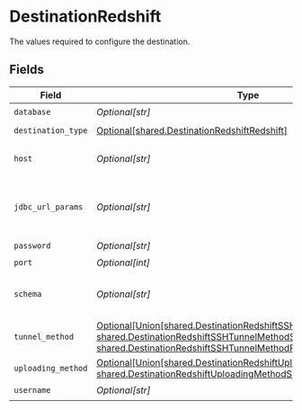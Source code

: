 # DestinationRedshift

The values required to configure the destination.


## Fields

| Field                                                                                                                                                                                                                                                               | Type                                                                                                                                                                                                                                                                | Required                                                                                                                                                                                                                                                            | Description                                                                                                                                                                                                                                                         | Example                                                                                                                                                                                                                                                             |
| ------------------------------------------------------------------------------------------------------------------------------------------------------------------------------------------------------------------------------------------------------------------- | ------------------------------------------------------------------------------------------------------------------------------------------------------------------------------------------------------------------------------------------------------------------- | ------------------------------------------------------------------------------------------------------------------------------------------------------------------------------------------------------------------------------------------------------------------- | ------------------------------------------------------------------------------------------------------------------------------------------------------------------------------------------------------------------------------------------------------------------- | ------------------------------------------------------------------------------------------------------------------------------------------------------------------------------------------------------------------------------------------------------------------- |
| `database`                                                                                                                                                                                                                                                          | *Optional[str]*                                                                                                                                                                                                                                                     | :heavy_check_mark:                                                                                                                                                                                                                                                  | Name of the database.                                                                                                                                                                                                                                               |                                                                                                                                                                                                                                                                     |
| `destination_type`                                                                                                                                                                                                                                                  | [Optional[shared.DestinationRedshiftRedshift]](undefined/models/shared/destinationredshiftredshift.md)                                                                                                                                                              | :heavy_check_mark:                                                                                                                                                                                                                                                  | N/A                                                                                                                                                                                                                                                                 |                                                                                                                                                                                                                                                                     |
| `host`                                                                                                                                                                                                                                                              | *Optional[str]*                                                                                                                                                                                                                                                     | :heavy_check_mark:                                                                                                                                                                                                                                                  | Host Endpoint of the Redshift Cluster (must include the cluster-id, region and end with .redshift.amazonaws.com)                                                                                                                                                    |                                                                                                                                                                                                                                                                     |
| `jdbc_url_params`                                                                                                                                                                                                                                                   | *Optional[str]*                                                                                                                                                                                                                                                     | :heavy_minus_sign:                                                                                                                                                                                                                                                  | Additional properties to pass to the JDBC URL string when connecting to the database formatted as 'key=value' pairs separated by the symbol '&'. (example: key1=value1&key2=value2&key3=value3).                                                                    |                                                                                                                                                                                                                                                                     |
| `password`                                                                                                                                                                                                                                                          | *Optional[str]*                                                                                                                                                                                                                                                     | :heavy_check_mark:                                                                                                                                                                                                                                                  | Password associated with the username.                                                                                                                                                                                                                              |                                                                                                                                                                                                                                                                     |
| `port`                                                                                                                                                                                                                                                              | *Optional[int]*                                                                                                                                                                                                                                                     | :heavy_minus_sign:                                                                                                                                                                                                                                                  | Port of the database.                                                                                                                                                                                                                                               | 5439                                                                                                                                                                                                                                                                |
| `schema`                                                                                                                                                                                                                                                            | *Optional[str]*                                                                                                                                                                                                                                                     | :heavy_minus_sign:                                                                                                                                                                                                                                                  | The default schema tables are written to if the source does not specify a namespace. Unless specifically configured, the usual value for this field is "public".                                                                                                    | public                                                                                                                                                                                                                                                              |
| `tunnel_method`                                                                                                                                                                                                                                                     | [Optional[Union[shared.DestinationRedshiftSSHTunnelMethodNoTunnel, shared.DestinationRedshiftSSHTunnelMethodSSHKeyAuthentication, shared.DestinationRedshiftSSHTunnelMethodPasswordAuthentication]]](undefined/models/shared/destinationredshiftsshtunnelmethod.md) | :heavy_minus_sign:                                                                                                                                                                                                                                                  | Whether to initiate an SSH tunnel before connecting to the database, and if so, which kind of authentication to use.                                                                                                                                                |                                                                                                                                                                                                                                                                     |
| `uploading_method`                                                                                                                                                                                                                                                  | [Optional[Union[shared.DestinationRedshiftUploadingMethodStandard, shared.DestinationRedshiftUploadingMethodS3Staging]]](undefined/models/shared/destinationredshiftuploadingmethod.md)                                                                             | :heavy_minus_sign:                                                                                                                                                                                                                                                  | The method how the data will be uploaded to the database.                                                                                                                                                                                                           |                                                                                                                                                                                                                                                                     |
| `username`                                                                                                                                                                                                                                                          | *Optional[str]*                                                                                                                                                                                                                                                     | :heavy_check_mark:                                                                                                                                                                                                                                                  | Username to use to access the database.                                                                                                                                                                                                                             |                                                                                                                                                                                                                                                                     |